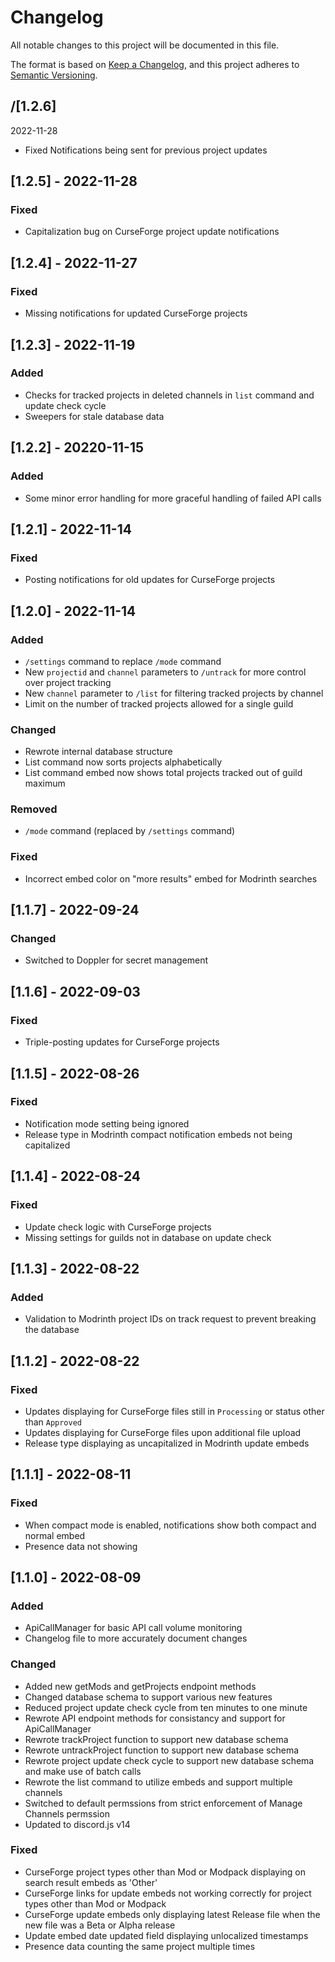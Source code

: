 # Changelog

All notable changes to this project will be documented in this file.

The format is based on [Keep a Changelog](https://keepachangelog.com/en/1.0.0/),
and this project adheres to [Semantic Versioning](https://semver.org/spec/v2.0.0.html).

## /[1.2.6]
2022-11-28

- Fixed Notifications being sent for previous project updates

## [1.2.5] - 2022-11-28

### Fixed

- Capitalization bug on CurseForge project update notifications

## [1.2.4] - 2022-11-27

### Fixed

- Missing notifications for updated CurseForge projects

## [1.2.3] - 2022-11-19

### Added

- Checks for tracked projects in deleted channels in `list` command and update check cycle
- Sweepers for stale database data

## [1.2.2] - 20220-11-15

### Added

- Some minor error handling for more graceful handling of failed API calls

## [1.2.1] - 2022-11-14

### Fixed

- Posting notifications for old updates for CurseForge projects

## [1.2.0] - 2022-11-14

### Added

- `/settings` command to replace `/mode` command
- New `projectid` and `channel` parameters to `/untrack` for more control over project tracking
- New `channel` parameter to `/list` for filtering tracked projects by channel
- Limit on the number of tracked projects allowed for a single guild

### Changed

- Rewrote internal database structure
- List command now sorts projects alphabetically
- List command embed now shows total projects tracked out of guild maximum

### Removed

- `/mode` command (replaced by `/settings` command)

### Fixed

- Incorrect embed color on "more results" embed for Modrinth searches

## [1.1.7] - 2022-09-24

### Changed

- Switched to Doppler for secret management

## [1.1.6] - 2022-09-03

### Fixed

- Triple-posting updates for CurseForge projects

## [1.1.5] - 2022-08-26

### Fixed

- Notification mode setting being ignored
- Release type in Modrinth compact notification embeds not being capitalized

## [1.1.4] - 2022-08-24

### Fixed

- Update check logic with CurseForge projects
- Missing settings for guilds not in database on update check

## [1.1.3] - 2022-08-22

### Added

- Validation to Modrinth project IDs on track request to prevent breaking the database

## [1.1.2] - 2022-08-22

### Fixed

- Updates displaying for CurseForge files still in `Processing` or status other than `Approved`
- Updates displaying for CurseForge files upon additional file upload
- Release type displaying as uncapitalized in Modrinth update embeds

## [1.1.1] - 2022-08-11

### Fixed

- When compact mode is enabled, notifications show both compact and normal embed
- Presence data not showing

## [1.1.0] - 2022-08-09

### Added

- ApiCallManager for basic API call volume monitoring
- Changelog file to more accurately document changes

### Changed

- Added new getMods and getProjects endpoint methods
- Changed database schema to support various new features
- Reduced project update check cycle from ten minutes to one minute
- Rewrote API endpoint methods for consistancy and support for ApiCallManager
- Rewrote trackProject function to support new database schema
- Rewrote untrackProject function to support new database schema
- Rewrote project update check cycle to support new database schema and make use of batch calls
- Rewrote the list command to utilize embeds and support multiple channels
- Switched to default permssions from strict enforcement of Manage Channels permssion
- Updated to discord.js v14

### Fixed

- CurseForge project types other than Mod or Modpack displaying on search result embeds as 'Other'
- CurseForge links for update embeds not working correctly for project types other than Mod or Modpack
- CurseForge update embeds only displaying latest Release file when the new file was a Beta or Alpha release
- Update embed date updated field displaying unlocalized timestamps
- Presence data counting the same project multiple times
